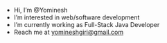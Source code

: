 - Hi, I’m @Yominesh
- I’m interested in web/software development
- I’m currently working as Full-Stack Java Developer
- Reach me at yomineshgiri@gmail.com

<!---
Yominesh/Yominesh is a ✨ special ✨ repository because its `README.md` (this file) appears on your GitHub profile.
You can click the Preview link to take a look at your changes.
--->
